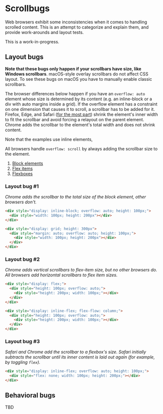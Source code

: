 Scrollbugs
==========

Web browsers exhibit some inconsistencies when it comes to handling scrolled content. This is an attempt to categorize and explain them, and provide work-arounds and layout tests.

This is a work-in-progress.

## Layout bugs

**Note that these bugs only happen if your scrollbars have size, like Windows scrollbars**. macOS-style overlay scrollbars do not affect CSS layout. To see these bugs on macOS you have to manually enable classic scrollbars.

The browser differences below happen if you have an `overflow: auto` element whose size is determined by its content (e.g. an inline-block or a div with auto margins inside a grid). If the overflow element has a constraint on one dimension that causes it to scroll, a scrollbar has to be added for it. Firefox, Edge, and Safari ([for the most part](#layout-bug-3)) shrink the element's inner width to fit the scrollbar and avoid forcing a relayout on the parent element. Chrome adds the scrollbar to the element's total width and does not shrink content.

Note that the examples use inline elements, 

All browsers handle `overflow: scroll` by always adding the scrollbar size to the element.

1. [Block elements](#layout-bug-1)
2. [Flex items](#layout-bug-2)
3. [Flexboxes](#layout-bug-3)

### Layout bug #1

_Chrome adds the scrollbar to the total size of the block element, other browsers don't._

```html
<div style="display: inline-block; overflow: auto; height: 100px;">
  <div style="width: 100px; height: 200px"></div>
</div>
```

```html
<div style="display: grid; height: 300px">
  <div style="margin: auto; overflow: auto; height: 100px;">
    <div style="width: 100px; height: 200px"></div>
  </div>
</div>
```

### Layout bug #2

_Chrome adds vertical scrollbars to flex-item size, but no other browsers do. All browsers add horizontal scrollbars to flex item sizes._

```html
<div style="display: flex;">
  <div style="height: 100px; overflow: auto;">
    <div style="height: 200px; width: 100px;"></div>
  </div>
</div>
```

```html
<div style="display: inline-flex; flex-flow: column;">
  <div style="height: 100px; overflow: auto;">
    <div style="height: 200px; width: 100px;"></div>
  </div>
</div>
```

### Layout bug #3

_Safari and Chrome add the scrollbar to a flexbox's size. Safari initially subtracts the scrollbar until its inner content is laid out again (for example, by toggling `flex`)._

```html
<div style="display: inline-flex; overflow: auto; height: 100px;">
  <div style="flex: none; width: 100px; height: 200px;"></div>
</div>
```

## Behavioral bugs

TBD
